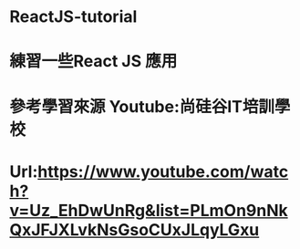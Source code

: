 # ReactJS-tutorial
# 練習一些React JS 應用
# 參考學習來源 Youtube:尚硅谷IT培訓學校
# Url:https://www.youtube.com/watch?v=Uz_EhDwUnRg&list=PLmOn9nNkQxJFJXLvkNsGsoCUxJLqyLGxu
